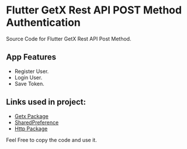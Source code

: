 # Flutter GetX Rest API POST Method Authentication

Source Code for Flutter GetX Rest API Post Method.

## App Features
- Register User.
- Login User.
- Save Token.


## Links used in project:
- [Getx Package](https://bit.ly/3SobWuW)
- [SharedPreference](https://pub.dev/packages/shared_preferences)
- [Http Package](https://pub.dev/packages/http)

Feel Free to copy the code and use it.
